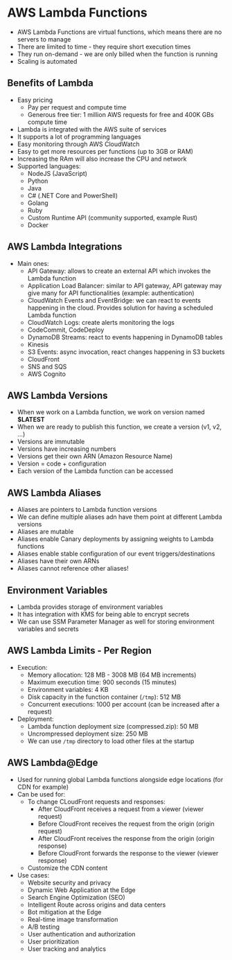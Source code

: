 # AWS Lambda Functions

- AWS Lambda Functions are virtual functions, which means there are no servers to manage
- There are limited to time - they require short execution times
- They run on-demand - we are only billed when the function is running
- Scaling is automated

## Benefits of Lambda

- Easy pricing
    - Pay per request and compute time
    - Generous free tier: 1 million AWS requests for free and 400K GBs compute time
- Lambda is integrated with the AWS suite of services
- It supports a lot of programming languages
- Easy monitoring through AWS CloudWatch
- Easy to get more resources per functions (up to 3GB or RAM)
- Increasing the RAm will also increase the CPU and network
- Supported languages:
    - NodeJS (JavaScript)
    - Python
    - Java
    - C# (.NET Core and PowerShell)
    - Golang
    - Ruby
    - Custom Runtime API (community supported, example Rust)
    - Docker

## AWS Lambda Integrations

- Main ones:
    - API Gateway: allows to create an external API which invokes the Lambda function
    - Application Load Balancer: similar to API gateway, API gateway may give many for API functionalities (example: authentication)
    - CloudWatch Events and EventBridge: we can react to events happening in the cloud. Provides solution for having a scheduled Lambda function
    - CloudWatch Logs: create alerts monitoring the logs
    - CodeCommit, CodeDeploy
    - DynamoDB Streams: react to events happening in DynamoDB tables
    - Kinesis
    - S3 Events: async invocation, react changes happening in S3 buckets
    - CloudFront
    - SNS and SQS
    - AWS Cognito

## AWS Lambda Versions

- When we work on a Lambda function, we work on version named **$LATEST**
- When we are ready to publish this function, we create a version (v1, v2, ...)
- Versions are immutable
- Versions have increasing numbers
- Versions get their own ARN (Amazon Resource Name)
- Version = code + configuration
- Each version of the Lambda function can be accessed

## AWS Lambda Aliases

- Aliases are pointers to Lambda function versions
- We can define multiple aliases adn have them point at different Lambda versions
- Aliases are mutable
- Aliases enable Canary deployments by assigning weights to Lambda functions
- Aliases enable stable configuration of our event triggers/destinations
- Aliases have their own ARNs
- Aliases cannot reference other aliases!

## Environment Variables

- Lambda provides storage of environment variables
- It has integration with KMS for being able to encrypt secrets
- We can use SSM Parameter Manager as well for storing environment variables and secrets

## AWS Lambda Limits - Per Region

- Execution:
    - Memory allocation: 128 MB - 3008 MB (64 MB increments)
    - Maximum execution time: 900 seconds (15 minutes)
    - Environment variables: 4 KB
    - Disk capacity in the function container (`/tmp`): 512 MB
    - Concurrent executions: 1000 per account (can be increased after a request)
- Deployment:
    - Lambda function deployment size (compressed.zip): 50 MB
    - Uncrompressed deployment size: 250 MB
    - We can use `/tmp` directory to load other files at the startup

## AWS Lambda@Edge

- Used for running global Lambda functions alongside edge locations (for CDN for example)
- Can be used for:
    - To change CLoudFront requests and responses:
        - After CloudFront receives a request from a  viewer (viewer request)
        - Before CloudFront receives the request from the origin (origin request)
        - After CloudFront receives the response from the origin (origin response)
        - Before CloudFront forwards the response to the viewer (viewer response)
    - Customize the CDN content
- Use cases:
    - Website security and privacy
    - Dynamic Web Application at the Edge
    - Search Engine Optimization (SEO)
    - Intelligent Route across origins and data centers
    - Bot mitigation at the Edge
    - Real-time image transformation
    - A/B testing
    - User authentication and authorization
    - User prioritization
    - User tracking and analytics